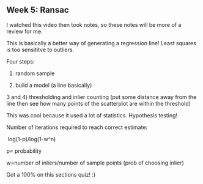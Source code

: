## Week 5: Ransac



I watched this video then took notes, so these notes will be more of a review for me. 

This is basically a better way of generating a regression line! Least squares is too sensititve to outliers. 





Four steps: 

1) random sample 

2) build a model (a line basically)

3 and 4) thresholding and inlier counting (put some distance away from the line then see how many points of the scatterplot are within the threshold)



This was cool because it used a lot of statistics. Hypothesis testing! 

Number of iterations required to reach correct estimate: 

​	log(1-p)/log(1-w^n)

p= probability 

w=number of inliers/number of sample points (prob of choosing inlier)



Got a 100% on this sections quiz! :) 

